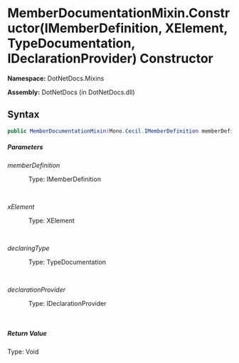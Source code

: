 # MemberDocumentationMixin.Constructor(IMemberDefinition, XElement, TypeDocumentation, IDeclarationProvider) Constructor
**Namespace:** DotNetDocs.Mixins

**Assembly:** DotNetDocs (in DotNetDocs.dll)
## Syntax
```csharp
public MemberDocumentationMixin(Mono.Cecil.IMemberDefinition memberDefinition, System.Xml.Linq.XElement xElement, DotNetDocs.ObjectDocumentations.TypeDocumentation declaringType, DotNetDocs.Mixins.Contracts.IDeclarationProvider declarationProvider);
```
##### Parameters
*memberDefinition*

&nbsp;&nbsp;&nbsp;&nbsp;&nbsp;&nbsp;&nbsp;&nbsp;&nbsp;&nbsp;&nbsp;&nbsp;Type: IMemberDefinition

&nbsp;&nbsp;&nbsp;&nbsp;&nbsp;&nbsp;&nbsp;&nbsp;&nbsp;&nbsp;&nbsp;&nbsp;


*xElement*

&nbsp;&nbsp;&nbsp;&nbsp;&nbsp;&nbsp;&nbsp;&nbsp;&nbsp;&nbsp;&nbsp;&nbsp;Type: XElement

&nbsp;&nbsp;&nbsp;&nbsp;&nbsp;&nbsp;&nbsp;&nbsp;&nbsp;&nbsp;&nbsp;&nbsp;


*declaringType*

&nbsp;&nbsp;&nbsp;&nbsp;&nbsp;&nbsp;&nbsp;&nbsp;&nbsp;&nbsp;&nbsp;&nbsp;Type: TypeDocumentation

&nbsp;&nbsp;&nbsp;&nbsp;&nbsp;&nbsp;&nbsp;&nbsp;&nbsp;&nbsp;&nbsp;&nbsp;


*declarationProvider*

&nbsp;&nbsp;&nbsp;&nbsp;&nbsp;&nbsp;&nbsp;&nbsp;&nbsp;&nbsp;&nbsp;&nbsp;Type: IDeclarationProvider

&nbsp;&nbsp;&nbsp;&nbsp;&nbsp;&nbsp;&nbsp;&nbsp;&nbsp;&nbsp;&nbsp;&nbsp;


##### Return Value
Type: Void



